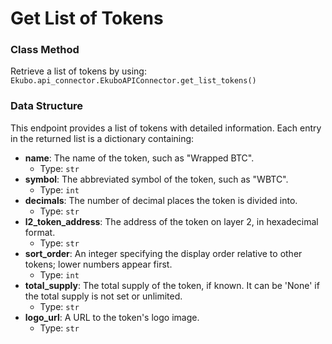 # Get List of Tokens

### Class Method
Retrieve a list of tokens by using:
`Ekubo.api_connector.EkuboAPIConnector.get_list_tokens()`

### Data Structure
This endpoint provides a list of tokens with detailed information. Each entry in the returned list is a dictionary containing:
- **name**: The name of the token, such as "Wrapped BTC".
  - Type: `str`
- **symbol**: The abbreviated symbol of the token, such as "WBTC".
  - Type: `int`
- **decimals**: The number of decimal places the token is divided into.
  - Type: `str`
- **l2_token_address**: The address of the token on layer 2, in hexadecimal format.
  - Type: `str`
- **sort_order**: An integer specifying the display order relative to other tokens; lower numbers appear first.
  - Type: `int`
- **total_supply**: The total supply of the token, if known. It can be 'None' if the total supply is not set or unlimited.
  - Type: `str`
- **logo_url**: A URL to the token's logo image.
  - Type: `str`